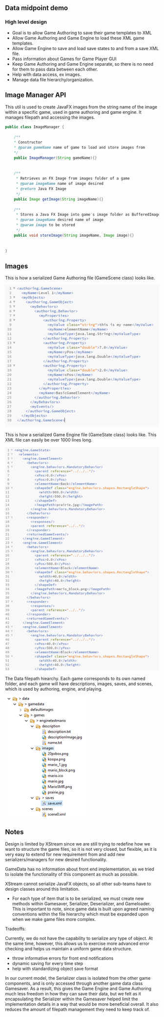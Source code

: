 ## Data midpoint demo


### High level design
* Goal is to allow Game Authoring to save their game templates to XML
* Allow Game Authoring and Game Engine to load these XML game templates.
* Allow Game Engine to save and load save states to and from a save XML file. 
* Pass information about Games for Game Player GUI
* Keep Game Authoring and Game Engine separate, so there is no need for them to pass data between each other.
* Help with data access, ex images. 
* Manage data file hierarchy/organization.


## Image Manager API

This util is used to create JavaFX images from the string name of the image within a specific game, used in game authoring and game engine. It manages filepath and accessing the images.

```java 
public class ImageManager {

    /**
    * Constructor
    * @param gameName name of game to load and store images from
    */
    public ImageManager(String gameName){}


    /**
     * Retrieves an FX Image from images folder of a game
     * @param imageName name of image desired
     * @return Java FX Image
     */
    public Image getImage(String imageName){}

    /**
     * Stores a Java FX Image into game's image folder as BufferedImage
     * @param imageName desired name of image
     * @param image to be stored
     */
    public void storeImage(String imageName, Image image){}


}


```
## Images
This is how a serialized Game Authoring file (GameScene class) looks like.

![XML file format](XML.PNG)

This is how a serialized Game Engine file (GameState class) looks like. This XML file can easily be over 1000 lines long.

![Serialized save file format](SaveXML.PNG)

The Data filepath hiearchy. Each game corresponds to its own named folder, and each game will have descriptions, images, saves, and scenes, which is used by authoring, engine, and playing.

![Data file hierarchy](Directory.PNG)

## Notes
Design is limited by XStream since we are still trying to redefine how we want to structure the game files, so it is not very closed, but flexible, as it is very easy to extend for new requirement from and add new serializers/managers for new desired functionality. 

GameData has no information about front end implementation, as we tried to isolate the functionality of this component as much as possible.


XStream cannot serialize JavaFX objects, so all other sub-teams have to design classes around this limitation.
* For each type of item that is to be serialized, we must create new methods within Gamesaver, Serializer, Deserializer, and Gameloader. This is important to note, since game data is built upon agreed naming conventions within the file hierarchy which must be expanded upon when we make game files more 
complex. 

Tradeoffs:

Currently, we do not have the capability to serialize any type of object. At the same time, however, this allows us to exercise more advanced error checking and helps us maintain a uniform game data structure.
* throw informative errors for front end notifications
* dynamic saving for every time step
* help with standardizing object save format

In our current model, the Serializer class is isolated from the other game components, and is only accessed through another game data class Gamesaver. As a result, this gives the Game Engine and Game Authoring much less freedom in how they can save their data, but we felt as it encapsulating the Serializer within the Gamesaver helped limit the implementation details in a way that would be more beneficial overall. It also reduces the amount of filepath management they need to keep track of.